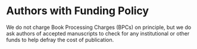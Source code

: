 # Authors with Funding Policy

We do not charge Book Processing Charges (BPCs) on principle, but we do ask authors of accepted manuscripts to check for any institutional or other funds to help defray the cost of publication.